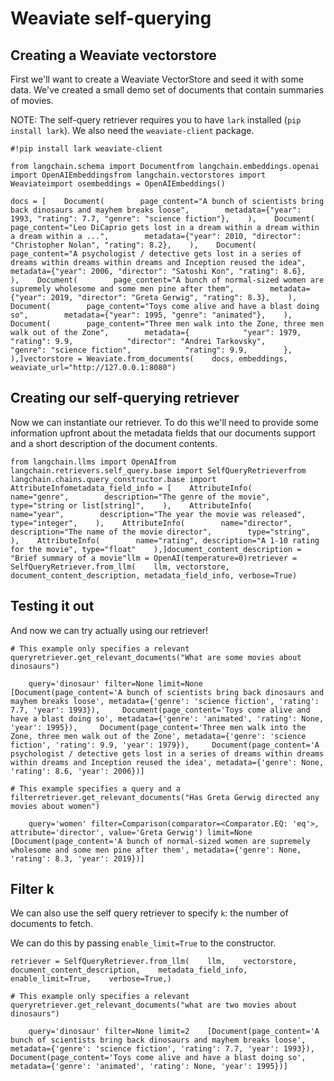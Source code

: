 Weaviate self-querying
======================

Creating a Weaviate vectorstore[](#creating-a-weaviate-vectorstore "Direct link to Creating a Weaviate vectorstore")
---------------------------------------------------------------------------------------------------------------------

First we'll want to create a Weaviate VectorStore and seed it with some data. We've created a small demo set of documents that contain summaries of movies.

NOTE: The self-query retriever requires you to have `lark` installed (`pip install lark`). We also need the `weaviate-client` package.

    #!pip install lark weaviate-client

    from langchain.schema import Documentfrom langchain.embeddings.openai import OpenAIEmbeddingsfrom langchain.vectorstores import Weaviateimport osembeddings = OpenAIEmbeddings()

    docs = [    Document(        page_content="A bunch of scientists bring back dinosaurs and mayhem breaks loose",        metadata={"year": 1993, "rating": 7.7, "genre": "science fiction"},    ),    Document(        page_content="Leo DiCaprio gets lost in a dream within a dream within a dream within a ...",        metadata={"year": 2010, "director": "Christopher Nolan", "rating": 8.2},    ),    Document(        page_content="A psychologist / detective gets lost in a series of dreams within dreams within dreams and Inception reused the idea",        metadata={"year": 2006, "director": "Satoshi Kon", "rating": 8.6},    ),    Document(        page_content="A bunch of normal-sized women are supremely wholesome and some men pine after them",        metadata={"year": 2019, "director": "Greta Gerwig", "rating": 8.3},    ),    Document(        page_content="Toys come alive and have a blast doing so",        metadata={"year": 1995, "genre": "animated"},    ),    Document(        page_content="Three men walk into the Zone, three men walk out of the Zone",        metadata={            "year": 1979,            "rating": 9.9,            "director": "Andrei Tarkovsky",            "genre": "science fiction",            "rating": 9.9,        },    ),]vectorstore = Weaviate.from_documents(    docs, embeddings, weaviate_url="http://127.0.0.1:8080")

Creating our self-querying retriever[](#creating-our-self-querying-retriever "Direct link to Creating our self-querying retriever")
------------------------------------------------------------------------------------------------------------------------------------

Now we can instantiate our retriever. To do this we'll need to provide some information upfront about the metadata fields that our documents support and a short description of the document contents.

    from langchain.llms import OpenAIfrom langchain.retrievers.self_query.base import SelfQueryRetrieverfrom langchain.chains.query_constructor.base import AttributeInfometadata_field_info = [    AttributeInfo(        name="genre",        description="The genre of the movie",        type="string or list[string]",    ),    AttributeInfo(        name="year",        description="The year the movie was released",        type="integer",    ),    AttributeInfo(        name="director",        description="The name of the movie director",        type="string",    ),    AttributeInfo(        name="rating", description="A 1-10 rating for the movie", type="float"    ),]document_content_description = "Brief summary of a movie"llm = OpenAI(temperature=0)retriever = SelfQueryRetriever.from_llm(    llm, vectorstore, document_content_description, metadata_field_info, verbose=True)

Testing it out[](#testing-it-out "Direct link to Testing it out")
------------------------------------------------------------------

And now we can try actually using our retriever!

    # This example only specifies a relevant queryretriever.get_relevant_documents("What are some movies about dinosaurs")

        query='dinosaur' filter=None limit=None    [Document(page_content='A bunch of scientists bring back dinosaurs and mayhem breaks loose', metadata={'genre': 'science fiction', 'rating': 7.7, 'year': 1993}),     Document(page_content='Toys come alive and have a blast doing so', metadata={'genre': 'animated', 'rating': None, 'year': 1995}),     Document(page_content='Three men walk into the Zone, three men walk out of the Zone', metadata={'genre': 'science fiction', 'rating': 9.9, 'year': 1979}),     Document(page_content='A psychologist / detective gets lost in a series of dreams within dreams within dreams and Inception reused the idea', metadata={'genre': None, 'rating': 8.6, 'year': 2006})]

    # This example specifies a query and a filterretriever.get_relevant_documents("Has Greta Gerwig directed any movies about women")

        query='women' filter=Comparison(comparator=<Comparator.EQ: 'eq'>, attribute='director', value='Greta Gerwig') limit=None    [Document(page_content='A bunch of normal-sized women are supremely wholesome and some men pine after them', metadata={'genre': None, 'rating': 8.3, 'year': 2019})]

Filter k[](#filter-k "Direct link to Filter k")
------------------------------------------------

We can also use the self query retriever to specify `k`: the number of documents to fetch.

We can do this by passing `enable_limit=True` to the constructor.

    retriever = SelfQueryRetriever.from_llm(    llm,    vectorstore,    document_content_description,    metadata_field_info,    enable_limit=True,    verbose=True,)

    # This example only specifies a relevant queryretriever.get_relevant_documents("what are two movies about dinosaurs")

        query='dinosaur' filter=None limit=2    [Document(page_content='A bunch of scientists bring back dinosaurs and mayhem breaks loose', metadata={'genre': 'science fiction', 'rating': 7.7, 'year': 1993}),     Document(page_content='Toys come alive and have a blast doing so', metadata={'genre': 'animated', 'rating': None, 'year': 1995})]